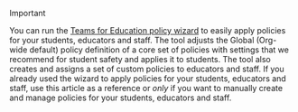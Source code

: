 > [!IMPORTANT]
> You can run the [Teams for Education policy wizard](../easy-policy-setup-edu.md) to easily apply policies for your students, educators and staff. The tool adjusts the Global (Org-wide default) policy definition of a core set of policies with settings that we recommend for student safety and applies it to students. The tool also creates and assigns a set of custom policies to educators and staff. If you already used the wizard to apply policies for your students, educators and staff, use this article as a reference or *only* if you want to manually create and manage policies for your students, educators and staff.
